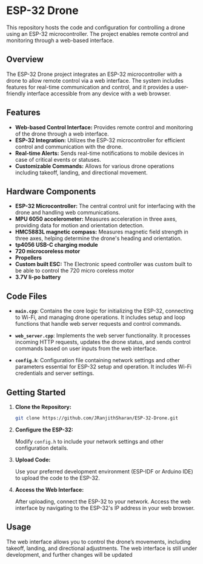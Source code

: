 # ESP-32 Drone

This repository hosts the code and configuration for controlling a drone using an ESP-32 microcontroller. The project enables remote control and monitoring through a web-based interface.

## Overview

The ESP-32 Drone project integrates an ESP-32 microcontroller with a drone to allow remote control via a web interface. The system includes features for real-time communication and control, and it provides a user-friendly interface accessible from any device with a web browser.

## Features

- **Web-based Control Interface:** Provides remote control and monitoring of the drone through a web interface.
- **ESP-32 Integration:** Utilizes the ESP-32 microcontroller for efficient control and communication with the drone.
- **Real-time Alerts:** Sends real-time notifications to mobile devices in case of critical events or statuses.
- **Customizable Commands:** Allows for various drone operations including takeoff, landing, and directional movement.

## Hardware Components

- **ESP-32 Microcontroller:** The central control unit for interfacing with the drone and handling web communications.
- **MPU 6050 accelerometer:**  Measures acceleration in three axes, providing data for motion and orientation detection.
- **HMC5883L magnetic compass:** Measures magnetic field strength in three axes, helping determine the drone's heading and orientation.
- **tp4056 USB-C charging module**
- **720 microcoreless motor**
- **Propellers**
- **Custom built ESC:** The Electronic speed controller was custom built to be able to control the 720 micro coreless motor
- **3.7V li-po battery**

## Code Files

- **`main.cpp`**: Contains the core logic for initializing the ESP-32, connecting to Wi-Fi, and managing drone operations. It includes setup and loop functions that handle web server requests and control commands.

- **`web_server.cpp`**: Implements the web server functionality. It processes incoming HTTP requests, updates the drone status, and sends control commands based on user inputs from the web interface.

- **`config.h`**: Configuration file containing network settings and other parameters essential for ESP-32 setup and operation. It includes Wi-Fi credentials and server settings.

## Getting Started

1. **Clone the Repository:**

   ```bash
   git clone https://github.com/JRanjithSharan/ESP-32-Drone.git
   ```

2. **Configure the ESP-32:**

   Modify `config.h` to include your network settings and other configuration details.

3. **Upload Code:**

   Use your preferred development environment (ESP-IDF or Arduino IDE) to upload the code to the ESP-32.

4. **Access the Web Interface:**

   After uploading, connect the ESP-32 to your network. Access the web interface by navigating to the ESP-32's IP address in your web browser.

## Usage

The web interface allows you to control the drone’s movements, including takeoff, landing, and directional adjustments. The web interface is still under development, and further changes will be updated

